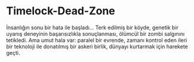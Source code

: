 # Timelock-Dead-Zone
İnsanlığın sonu bir hata ile başladı... Terk edilmiş bir köyde, genetik bir uyanış deneyinin başarısızlıkla sonuçlanması, ölümcül bir zombi salgınını tetikledi. Ama umut hala var: paralel bir evrende, zamanı kontrol eden ileri bir teknoloji ile donatılmış bir askeri birlik, dünyayı kurtarmak için harekete geçti.
